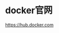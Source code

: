 <!--
 * @Author: guanjiajun www.guanjiajun@ewake.com
 * @Date: 2023-04-01 17:06:56
 * @LastEditors: guanjiajun www.guanjiajun@ewake.com
 * @LastEditTime: 2023-04-03 14:08:45
 * @FilePath: \studys\programming\docker\简介.md
 * @Description: 这是默认设置,请设置`customMade`, 打开koroFileHeader查看配置 进行设置: https://github.com/OBKoro1/koro1FileHeader/wiki/%E9%85%8D%E7%BD%AE
-->
# docker官网
<https://hub.docker.com>


